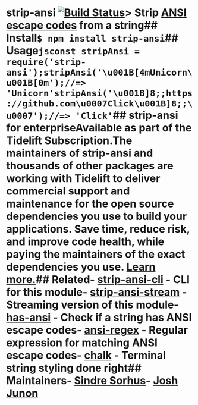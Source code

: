 # strip-ansi [![Build Status](https://travis-ci.org/chalk/strip-ansi.svg?branch=master)](https://travis-ci.org/chalk/strip-ansi)> Strip [ANSI escape codes](https://en.wikipedia.org/wiki/ANSI_escape_code) from a string## Install```$ npm install strip-ansi```## Usage```jsconst stripAnsi = require('strip-ansi');stripAnsi('\u001B[4mUnicorn\u001B[0m');//=> 'Unicorn'stripAnsi('\u001B]8;;https://github.com\u0007Click\u001B]8;;\u0007');//=> 'Click'```## strip-ansi for enterpriseAvailable as part of the Tidelift Subscription.The maintainers of strip-ansi and thousands of other packages are working with Tidelift to deliver commercial support and maintenance for the open source dependencies you use to build your applications. Save time, reduce risk, and improve code health, while paying the maintainers of the exact dependencies you use. [Learn more.](https://tidelift.com/subscription/pkg/npm-strip-ansi?utm_source=npm-strip-ansi&utm_medium=referral&utm_campaign=enterprise&utm_term=repo)## Related- [strip-ansi-cli](https://github.com/chalk/strip-ansi-cli) - CLI for this module- [strip-ansi-stream](https://github.com/chalk/strip-ansi-stream) - Streaming version of this module- [has-ansi](https://github.com/chalk/has-ansi) - Check if a string has ANSI escape codes- [ansi-regex](https://github.com/chalk/ansi-regex) - Regular expression for matching ANSI escape codes- [chalk](https://github.com/chalk/chalk) - Terminal string styling done right## Maintainers- [Sindre Sorhus](https://github.com/sindresorhus)- [Josh Junon](https://github.com/qix-)